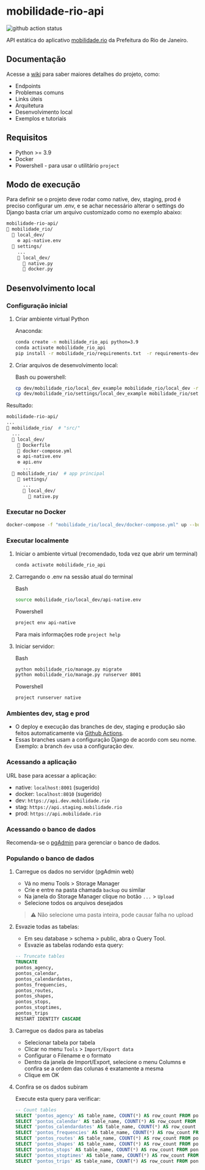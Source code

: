 
# mobilidade-rio-api

![github action status](https://github.com/RJ-SMTR/mobilidade-rio-api/actions/workflows/cd_stag.yml/badge.svg)

API estática do aplicativo [mobilidade.rio](http://mobilidade.rio) da Prefeitura do Rio de Janeiro.

## Documentação

Acesse a [wiki](https://github.com/RJ-SMTR/mobilidade-rio-api/wiki) para saber maiores detalhes do projeto, como:

- Endpoints
- Problemas comuns
- Links úteis
- Arquitetura
- Desenvolvimento local
- Exemplos e tutoriais

## Requisitos

- Python >= 3.9
- Docker
- Powershell - para usar o utilitário `project`

## Modo de execução

Para definir se o projeto deve rodar como native, dev, staging, prod é preciso configurar um .env, e se achar necessário alterar o settings do Django basta criar um arquivo customizado como no exemplo abaixo:

```bash
mobilidade-rio-api/
📂 mobilidade_rio/
  📂 local_dev/
    ⚙️ api-native.env
  📂 settings/
    ...
    📂 local_dev/
      🐍 native.py
      🐍 docker.py
```

## Desenvolvimento local

### Configuração inicial

1. Criar ambiente virtual Python

    Anaconda:

    ```bash
    conda create -n mobilidade_rio_api python=3.9
    conda activate mobilidade_rio_api
    pip install -r mobilidade_rio/requirements.txt  -r requirements-dev.txt
    ```

2. Criar arquivos de desenvolvimento local:

    Bash ou powershell:

    ```bash
    cp dev/mobilidade_rio/local_dev_example mobilidade_rio/local_dev -r
    cp dev/mobilidade_rio/settings/local_dev_example mobilidade_rio/settings/local_dev -r
    ```

Resultado:

```bash
mobilidade-rio-api/
...
📂 mobilidade_rio/  # "src/"
  ...
  📂 local_dev/
    🐋 Dockerfile
    🐋 docker-compose.yml
    ⚙️ api-native.env
    ⚙️ api.env
      ...
  📂 mobilidade_rio/  # app principal
    📂 settings/
      ...
      📂 local_dev/
        🐍 native.py
```

### Executar no Docker

```bash
docker-compose -f "mobilidade_rio/local_dev/docker-compose.yml" up --build
```

### Executar localmente

1. Iniciar o ambiente virtual (recomendado, toda vez que abrir um terminal)

    ```bash
    conda activate mobilidade_rio_api
    ```

2. Carregando o .env na sessão atual do terminal

    Bash

    ```bash
    source mobilidade_rio/local_dev/api-native.env
    ```

    Powershell

    ```powershell
    project env api-native
    ```

      Para mais informações rode `project help`

1. Iniciar servidor:

    Bash

    ```bash
    python mobilidade_rio/manage.py migrate
    python mobilidade_rio/manage.py runserver 8001
    ```

    Powershell

    ```powershell
    project runserver native
    ```

### Ambientes dev, stag e prod

- O deploy e execução das branches de dev, staging e produção são feitos automaticamente via [Github Actions](https://github.com/features/actions).
- Essas branches usam a configuração Django de acordo com seu nome. Exemplo: a branch `dev` usa a configuração dev.

### Acessando a aplicação

URL base para acessar a aplicação:

- native: `localhost:8001` (sugerido)
- docker: `localhost:8010` (sugerido)
- dev: `https://api.dev.mobilidade.rio`
- stag: `https://api.staging.mobilidade.rio`
- prod: `https://api.mobilidade.rio`

### Acessando o banco de dados

Recomenda-se o [pgAdmin](https://www.pgadmin.org/) para gerenciar o banco de dados.

### Populando o banco de dados

1. Carregue os dados no servidor (pgAdmin web)

    - Vá no menu Tools > Storage Manager
    - Crie e entre na pasta chamada `backup` ou similar
    - Na janela do Storage Manager clique no botão `...` > `Upload`
    - Selecione todos os arquivos desejados

    > ⚠️ Não selecione uma pasta inteira, pode causar falha no upload

2. Esvazie todas as tabelas:

    - Em seu database > schema > public, abra o Query Tool.
    - Esvazie as tabelas rodando esta query:

    ```sql
    -- Truncate tables
    TRUNCATE
    pontos_agency,
    pontos_calendar,
    pontos_calendardates,
    pontos_frequencies,
    pontos_routes,
    pontos_shapes,
    pontos_stops,
    pontos_stoptimes,
    pontos_trips
    RESTART IDENTITY CASCADE
    ```

3. Carregue os dados para as tabelas

    - Selecionar tabela por tabela
    - Clicar no menu `Tools` > `Import/Export data`
    - Configurar o Filename e o formato
    - Dentro da janela de Import/Export, selecione o menu Columns e confira se a ordem das colunas é exatamente a mesma
    - Clique em OK

4. Confira se os dados subiram

    Execute esta query para verificar:

    ```sql
    -- Count tables
    SELECT 'pontos_agency' AS table_name, COUNT(*) AS row_count FROM pontos_agency UNION ALL
    SELECT 'pontos_calendar' AS table_name, COUNT(*) AS row_count FROM pontos_calendar UNION ALL
    SELECT 'pontos_calendardates' AS table_name, COUNT(*) AS row_count FROM pontos_calendardates UNION ALL
    SELECT 'pontos_frequencies' AS table_name, COUNT(*) AS row_count FROM pontos_frequencies UNION ALL
    SELECT 'pontos_routes' AS table_name, COUNT(*) AS row_count FROM pontos_routes UNION ALL
    SELECT 'pontos_shapes' AS table_name, COUNT(*) AS row_count FROM pontos_shapes UNION ALL
    SELECT 'pontos_stops' AS table_name, COUNT(*) AS row_count FROM pontos_stops UNION ALL
    SELECT 'pontos_stoptimes' AS table_name, COUNT(*) AS row_count FROM pontos_stoptimes UNION ALL
    SELECT 'pontos_trips' AS table_name, COUNT(*) AS row_count FROM pontos_trips;
    ```
